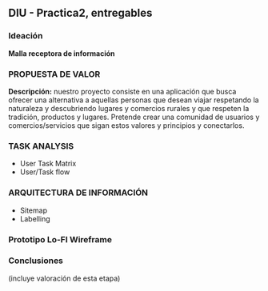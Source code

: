 ## DIU - Practica2, entregables

### Ideación 
**Malla receptora de información**


### PROPUESTA DE VALOR

**Descripción:** nuestro proyecto consiste en una aplicación que busca ofrecer una alternativa
a aquellas personas que desean viajar respetando la naturaleza y descubriendo lugares y comercios
rurales y que respeten la tradición, productos y lugares. Pretende crear una comunidad de usuarios
y comercios/servicios que sigan estos valores y principios y conectarlos.


### TASK ANALYSIS

* User Task Matrix 
* User/Task flow


### ARQUITECTURA DE INFORMACIÓN

* Sitemap 
* Labelling 


### Prototipo Lo-FI Wireframe 


### Conclusiones  
(incluye valoración de esta etapa)
